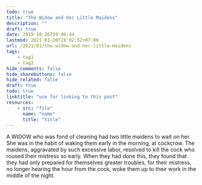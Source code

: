 ```yaml
---
todo: true
title: "The Widow and Her Little Maidens"
description: ""
draft: true
date: 2019-10-26T19:46:44
lastmod: 2021-01-20T19:02:52+07:00
url: /2021/01/the-widow-and-her-little-maidens
tags:
    - tag1
    - tag2
hide_comments: false
hide_sharebuttons: false
hide_related: false
draft: true
todo: true
linktitle: "use for linking to this post"
resources:
    - src: "file"
      name: "name"
      title: "title"
---
```

A WIDOW who was fond of cleaning had two little maidens to wait on her. She was in the habit of waking them early in the morning, at cockcrow. The maidens, aggravated by such excessive labor, resolved to kill the cock who roused their mistress so early. When they had done this, they found that they had only prepared for themselves greater troubles, for their mistress, no longer hearing the hour from the cock, woke them up to their work in the middle of the night.

